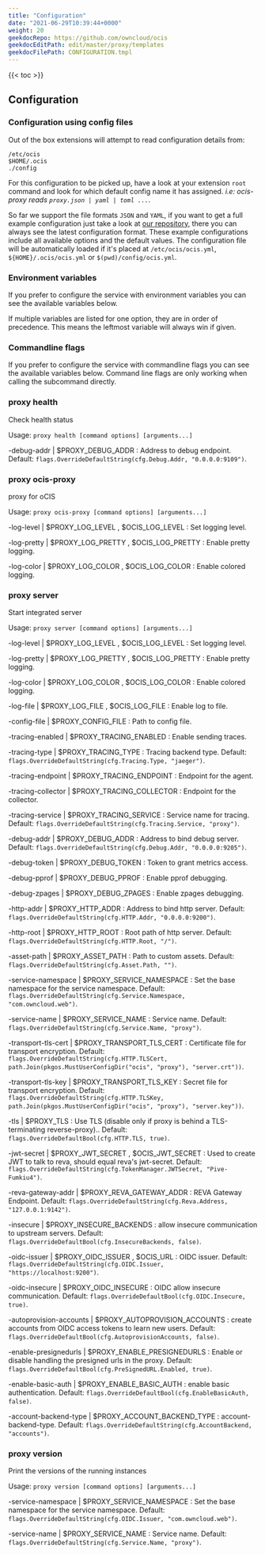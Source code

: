 ```yaml
---
title: "Configuration"
date: "2021-06-29T10:39:44+0000"
weight: 20
geekdocRepo: https://github.com/owncloud/ocis
geekdocEditPath: edit/master/proxy/templates
geekdocFilePath: CONFIGURATION.tmpl
---
```


{{< toc >}}

## Configuration

### Configuration using config files

Out of the box extensions will attempt to read configuration details from:

```console
/etc/ocis
$HOME/.ocis
./config
```

For this configuration to be picked up, have a look at your extension `root` command and look for which default config name it has assigned. *i.e: ocis-proxy reads `proxy.json | yaml | toml ...`*.

So far we support the file formats `JSON` and `YAML`, if you want to get a full example configuration just take a look at [our repository](https://github.com/owncloud/ocis/tree/master/proxy/config), there you can always see the latest configuration format. These example configurations include all available options and the default values. The configuration file will be automatically loaded if it's placed at `/etc/ocis/ocis.yml`, `${HOME}/.ocis/ocis.yml` or `$(pwd)/config/ocis.yml`.

### Environment variables

If you prefer to configure the service with environment variables you can see the available variables below.

If multiple variables are listed for one option, they are in order of precedence. This means the leftmost variable will always win if given.

### Commandline flags

If you prefer to configure the service with commandline flags you can see the available variables below. Command line flags are only working when calling the subcommand directly.

### proxy health

Check health status

Usage: `proxy health [command options] [arguments...]`





-debug-addr |  $PROXY_DEBUG_ADDR
: Address to debug endpoint. Default: `flags.OverrideDefaultString(cfg.Debug.Addr, "0.0.0.0:9109")`.































### proxy ocis-proxy

proxy for oCIS

Usage: `proxy ocis-proxy [command options] [arguments...]`


-log-level |  $PROXY_LOG_LEVEL , $OCIS_LOG_LEVEL
: Set logging level.


-log-pretty |  $PROXY_LOG_PRETTY , $OCIS_LOG_PRETTY
: Enable pretty logging.


-log-color |  $PROXY_LOG_COLOR , $OCIS_LOG_COLOR
: Enable colored logging.
































### proxy server

Start integrated server

Usage: `proxy server [command options] [arguments...]`


-log-level |  $PROXY_LOG_LEVEL , $OCIS_LOG_LEVEL
: Set logging level.


-log-pretty |  $PROXY_LOG_PRETTY , $OCIS_LOG_PRETTY
: Enable pretty logging.


-log-color |  $PROXY_LOG_COLOR , $OCIS_LOG_COLOR
: Enable colored logging.



-log-file |  $PROXY_LOG_FILE , $OCIS_LOG_FILE
: Enable log to file.


-config-file |  $PROXY_CONFIG_FILE
: Path to config file.


-tracing-enabled |  $PROXY_TRACING_ENABLED
: Enable sending traces.


-tracing-type |  $PROXY_TRACING_TYPE
: Tracing backend type. Default: `flags.OverrideDefaultString(cfg.Tracing.Type, "jaeger")`.


-tracing-endpoint |  $PROXY_TRACING_ENDPOINT
: Endpoint for the agent.


-tracing-collector |  $PROXY_TRACING_COLLECTOR
: Endpoint for the collector.


-tracing-service |  $PROXY_TRACING_SERVICE
: Service name for tracing. Default: `flags.OverrideDefaultString(cfg.Tracing.Service, "proxy")`.


-debug-addr |  $PROXY_DEBUG_ADDR
: Address to bind debug server. Default: `flags.OverrideDefaultString(cfg.Debug.Addr, "0.0.0.0:9205")`.


-debug-token |  $PROXY_DEBUG_TOKEN
: Token to grant metrics access.


-debug-pprof |  $PROXY_DEBUG_PPROF
: Enable pprof debugging.


-debug-zpages |  $PROXY_DEBUG_ZPAGES
: Enable zpages debugging.


-http-addr |  $PROXY_HTTP_ADDR
: Address to bind http server. Default: `flags.OverrideDefaultString(cfg.HTTP.Addr, "0.0.0.0:9200")`.


-http-root |  $PROXY_HTTP_ROOT
: Root path of http server. Default: `flags.OverrideDefaultString(cfg.HTTP.Root, "/")`.


-asset-path |  $PROXY_ASSET_PATH
: Path to custom assets. Default: `flags.OverrideDefaultString(cfg.Asset.Path, "")`.


-service-namespace |  $PROXY_SERVICE_NAMESPACE
: Set the base namespace for the service namespace. Default: `flags.OverrideDefaultString(cfg.Service.Namespace, "com.owncloud.web")`.


-service-name |  $PROXY_SERVICE_NAME
: Service name. Default: `flags.OverrideDefaultString(cfg.Service.Name, "proxy")`.


-transport-tls-cert |  $PROXY_TRANSPORT_TLS_CERT
: Certificate file for transport encryption. Default: `flags.OverrideDefaultString(cfg.HTTP.TLSCert, path.Join(pkgos.MustUserConfigDir("ocis", "proxy"), "server.crt"))`.


-transport-tls-key |  $PROXY_TRANSPORT_TLS_KEY
: Secret file for transport encryption. Default: `flags.OverrideDefaultString(cfg.HTTP.TLSKey, path.Join(pkgos.MustUserConfigDir("ocis", "proxy"), "server.key"))`.


-tls |  $PROXY_TLS
: Use TLS (disable only if proxy is behind a TLS-terminating reverse-proxy).. Default: `flags.OverrideDefaultBool(cfg.HTTP.TLS, true)`.


-jwt-secret |  $PROXY_JWT_SECRET , $OCIS_JWT_SECRET
: Used to create JWT to talk to reva, should equal reva's jwt-secret. Default: `flags.OverrideDefaultString(cfg.TokenManager.JWTSecret, "Pive-Fumkiu4")`.


-reva-gateway-addr |  $PROXY_REVA_GATEWAY_ADDR
: REVA Gateway Endpoint. Default: `flags.OverrideDefaultString(cfg.Reva.Address, "127.0.0.1:9142")`.


-insecure |  $PROXY_INSECURE_BACKENDS
: allow insecure communication to upstream servers. Default: `flags.OverrideDefaultBool(cfg.InsecureBackends, false)`.


-oidc-issuer |  $PROXY_OIDC_ISSUER , $OCIS_URL
: OIDC issuer. Default: `flags.OverrideDefaultString(cfg.OIDC.Issuer, "https://localhost:9200")`.


-oidc-insecure |  $PROXY_OIDC_INSECURE
: OIDC allow insecure communication. Default: `flags.OverrideDefaultBool(cfg.OIDC.Insecure, true)`.


-autoprovision-accounts |  $PROXY_AUTOPROVISION_ACCOUNTS
: create accounts from OIDC access tokens to learn new users. Default: `flags.OverrideDefaultBool(cfg.AutoprovisionAccounts, false)`.


-enable-presignedurls |  $PROXY_ENABLE_PRESIGNEDURLS
: Enable or disable handling the presigned urls in the proxy. Default: `flags.OverrideDefaultBool(cfg.PreSignedURL.Enabled, true)`.


-enable-basic-auth |  $PROXY_ENABLE_BASIC_AUTH
: enable basic authentication. Default: `flags.OverrideDefaultBool(cfg.EnableBasicAuth, false)`.


-account-backend-type |  $PROXY_ACCOUNT_BACKEND_TYPE
: account-backend-type. Default: `flags.OverrideDefaultString(cfg.AccountBackend, "accounts")`.



### proxy version

Print the versions of the running instances

Usage: `proxy version [command options] [arguments...]`


































-service-namespace |  $PROXY_SERVICE_NAMESPACE
: Set the base namespace for the service namespace. Default: `flags.OverrideDefaultString(cfg.OIDC.Issuer, "com.owncloud.web")`.


-service-name |  $PROXY_SERVICE_NAME
: Service name. Default: `flags.OverrideDefaultString(cfg.Service.Name, "proxy")`.

